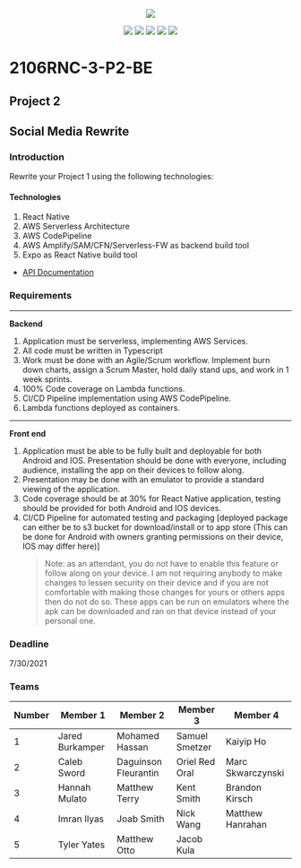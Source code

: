 <p align="center">
    <img src="https://sonarcloud.io/images/project_badges/sonarcloud-orange.svg">
</p>
<p align="center">
    <img src= "https://sonarcloud.io/api/project_badges/measure?project=RevatureRobert_2106RNC-3-P2-BE&metric=alert_status"/>
    <img src= "https://sonarcloud.io/api/project_badges/measure?project=RevatureRobert_2106RNC-3-P2-BE&metric=vulnerabilities"/>
    <img src= "https://sonarcloud.io/api/project_badges/measure?project=RevatureRobert_2106RNC-3-P2-BE&metric=bugs"/>
    <img src= "https://sonarcloud.io/api/project_badges/measure?project=RevatureRobert_2106RNC-3-P2-BE&metric=ncloc"/>
    <img src= "https://sonarcloud.io/api/project_badges/measure?project=RevatureRobert_2106RNC-3-P2-BE&metric=security_rating"/>
</p>

# 2106RNC-3-P2-BE

## Project 2 

## Social Media Rewrite

### Introduction

Rewrite your Project 1 using the following technologies:

#### Technologies

1. React Native
2. AWS Serverless Architecture
3. AWS CodePipeline
4. AWS Amplify/SAM/CFN/Serverless-FW as backend build tool
5. Expo as React Native build tool

-   [API Documentation](https://documenter.getpostman.com/view/16168422/TzsYM8oz)

### Requirements

---

**Backend**

1. Application must be serverless, implementing AWS Services.
2. All code must be written in Typescript
3. Work must be done with an Agile/Scrum workflow. Implement burn down charts, assign a Scrum Master, hold daily stand ups, and work in 1 week sprints.
4. 100% Code coverage on Lambda functions.
5. CI/CD Pipeline implementation using AWS CodePipeline.
6. Lambda functions deployed as containers.

---

**Front end**

1. Application must be able to be fully built and deployable for both Android and IOS. Presentation should be done with everyone, including audience, installing the app on their devices to follow along.
2. Presentation may be done with an emulator to provide a standard viewing of the application.
3. Code coverage should be at 30% for React Native application, testing should be provided for both Android and IOS devices.
4. CI/CD Pipeline for automated testing and packaging [deployed package can either be to s3 bucket for download/install or to app store (This can be done for Android with owners granting permissions on their device, IOS may differ here)]
    > Note: as an attendant, you do not have to enable this feature or follow along on your device. I am not requiring anybody to make changes to lessen security on their device and if you are not comfortable with making those changes for yours or others apps then do not do so. These apps can be run on emulators where the apk can be downloaded and ran on that device instead of your personal one.

### Deadline

7/30/2021

### Teams

| Number | Member 1        | Member 2             | Member 3       | Member 4          |
| ------ | --------------- | -------------------- | -------------- | ----------------- |
| 1      | Jared Burkamper | Mohamed Hassan       | Samuel Smetzer | Kaiyip Ho         |
| 2      | Caleb Sword     | Daguinson Fleurantin | Oriel Red Oral | Marc Skwarczynski |
| 3      | Hannah Mulato   | Matthew Terry        | Kent Smith     | Brandon Kirsch    |
| 4      | Imran Ilyas     | Joab Smith           | Nick Wang      | Matthew Hanrahan  |
| 5      | Tyler Yates     | Matthew Otto         | Jacob Kula     |
